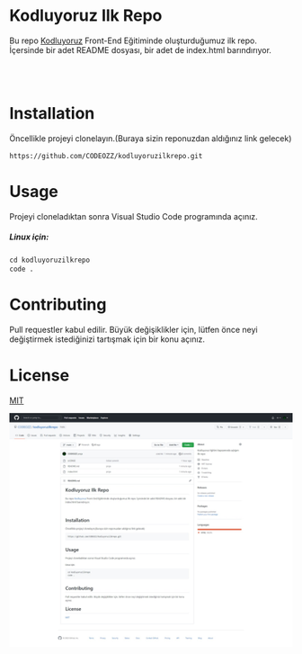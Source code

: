 # Kodluyoruz Ilk Repo
Bu repo [Kodluyoruz](https://kodluyoruz.org/) Front-End Eğitiminde oluşturduğumuz ilk repo. İçersinde bir adet README dosyası, bir adet de index.html barındırıyor.

<br></br>
# Installation
Öncellikle projeyi clonelayın.(Buraya sizin reponuzdan aldığınız link gelecek)

```
https://github.com/CODEOZZ/kodluyoruzilkrepo.git
```

# Usage
Projeyi cloneladıktan sonra Visual Studio Code programında açınız.

##### Linux için:
```
cd kodluyoruzilkrepo
code .
```

# Contributing
Pull requestler kabul edilir. Büyük değişiklikler için, lütfen önce neyi değiştirmek istediğinizi tartışmak için bir konu açınız.

# License
[MIT](https://google.com)

![](Proje.jpeg)